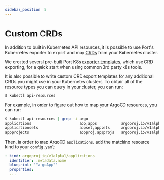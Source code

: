 ```yaml
---
sidebar_position: 5
---
```


# Custom CRDs

In addition to built in Kubernetes API resources, it is possible to use Port's Kubernetes exporter to export and map [CRDs](https://kubernetes.io/docs/concepts/extend-kubernetes/api-extension/custom-resources/) from your Kubernetes cluster.

We created several pre-built Port K8s [exporter templates](./templates/), which use CRD exporting, for a quick start when using common 3rd party k8s tools.

It is also possible to write custom CRD export templates for any additional CRDs you might use in your Kubernetes clusters.
To obtain all of the resource types you can query in your cluster, you can run:

```bash showLineNumbers
$ kubectl api-resources
```

For example, in order to figure out how to map your ArgoCD resources, you can run:

```bash showLineNumbers
$ kubectl api-resources | grep -i argo
applications                      app,apps           argoproj.io/v1alpha1                   true         Application
applicationsets                   appset,appsets     argoproj.io/v1alpha1                   true         ApplicationSet
appprojects                       appproj,appprojs   argoproj.io/v1alpha1                   true         AppProject
```

Then, in order to map ArgoCD `applications`, add the matching resource kind to your `config.yaml`:

```yaml showLineNumbers
- kind: argoproj.io/v1alpha1/applications
  identifier: .metadata.name
  blueprint: '"argoApp"'
  properties:
  ...
```
